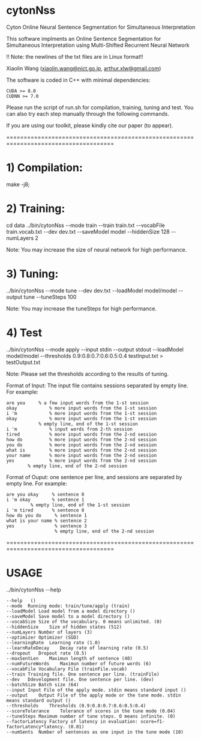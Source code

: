 # cytonNss
Cyton Online Neural Sentence Segmentation for Simultaneous Interpretation

This software implments an Online Sentence Segmentation for Simultaneous Interpretation using Multi-Shifted Recurrent Neural Network

!! Note: the newlines of the txt files are in Linux format!!

Xiaolin Wang (xiaolin.wang@nict.go.jp, arthur.xlw@gmail.com)


The software is coded in C++ with minimal dependencies:

	CUDA >= 8.0
	CUDNN >= 7.0

Please run the script of run.sh for compilation, training, tuning and test.
You can also try each step manually through the following commands.

If you are using our toolkit, please kindly cite our paper (to appear).

=====================================================================================

# 1) Compilation:

make -j8;

# 2)  Training:

cd data
../bin/cytonNss --mode train --train train.txt --vocabFile train.vocab.txt --dev dev.txt --saveModel model --hiddenSize 128 --numLayers 2  

Note: You may increase the size of neural network for high performance.


# 3) Tuning:

 ../bin/cytonNss --mode tune --dev dev.txt --loadModel model/model --output tune  --tuneSteps 100

Note: You may increase the tuneSteps for high performance.
 

# 4) Test

../bin/cytonNss --mode apply --input stdin --output stdout --loadModel model/model --thresholds 0.9:0.8:0.7:0.6:0.5:0.4 testInput.txt > testOutput.txt

Note: Please set the thresholds according to the results of tuning.

Format of Input: The input file contains sessions separated by empty line.
For example:

	are you		% a few input words from the 1-st session
	okay            % more input words from the 1-st session
	i 'm            % more input words from the 1-st session
	okay            % more input words from the 1-st session
		        % empty line, end of the 1-st session
	i 'm            % input words from 2-th session
	tired           % more input words from the 2-nd session
	how do          % more input words from the 2-nd session
	you do          % more input words from the 2-nd session
	what is         % more input words from the 2-nd session
	your name       % more input words from the 2-nd session
	yes             % more input words from the 2-nd session
			% empty line, end of the 2-nd session

Format of Ouput: one sentence per line, and sessions are separated by empty line.
For example:

	are you okay     % sentence 0
	i 'm okay        % sentence 1
			 % empty line, end of the 1-st session
	i 'm tired       % sentence 0
	how do you do     % sentence 1
	what is your name % sentence 2
	yes               % sentence 3
        	          % empty line, end of the 2-nd session
			  
=====================================================================================
# USAGE

../bin/cytonNss  --help

	--help	 ()
	--mode	Running mode: train/tune/apply (train)
	--loadModel	Load model from a model directory ()
	--saveModel	Save model to a model directory ()
	--vocabSize	Size of the vocabulary. 0 means unlimited. (0)
	--hiddenSize	Size of hidden states (512)
	--numLayers	Number of layers (3)
	--optimizer	Optimizer (SGD)
	--learningRate	Learning rate (1.0)
	--learnRateDecay	Decay rate of learning rate (0.5)
	--dropout	Dropout rate (0.5)
	--maxSentLen	Maximun length of sentence (40)
	--numFutureWords	Maximun number of future words (6)
	--vocabFile	Vocabulary File (trainFile.vocab)
	--train	Training file. One sentence per line. (trainFile)
	--dev	Ddevelopment file. One sentence per line. (dev)
	--batchSize	Batch size (64)
	--input	Input File of the apply mode. stdin means standard input ()
	--output	Output File of the apply mode or the tune mode. stdin means standard output ()
	--thresholds	Thresholds (0.9:0.8:0.7:0.6:0.5:0.4)
	--scoreTolerance	Tolerance of scores in the tune mode (0.04)
	--tuneSteps	Maximum number of tune steps. O means infinite. (0)
	--factorLatency	Factory of latency in evaluation: score=f1-factorLatency*latency. (0.01)
	--numSents	Number of sentences as one input in the tune mode (10)



